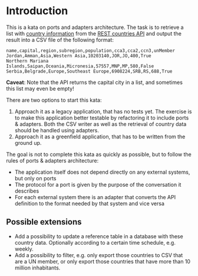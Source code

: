 # Introduction

This is a kata on ports and adapters architecture. 
The task is to retrieve a list with
[country information](https://restcountries.com/v3.1/all?fields=name,capital,population,cioc,region) from the [REST countries API](https://restcountries.com/) and output the result into a CSV file 
of the following format:

```
name,capital,region,subregion,population,cca3,cca2,ccn3,unMember
Jordan,Amman,Asia,Western Asia,10203140,JOR,JO,400,True
Northern Mariana Islands,Saipan,Oceania,Micronesia,57557,MNP,MP,580,False
Serbia,Belgrade,Europe,Southeast Europe,6908224,SRB,RS,688,True
```

**Caveat**: 
Note that the API returns the capital city in a list, and sometimes this 
list may even be empty!

There are two options to start this kata:
1. Approach it as a legacy application, that has no tests yet.
   The exercise is to make this application better
   testable by refactoring it to include ports &amp; adapters.
   Both the CSV writer as well as the retrieval of country data
   should be handled using adapters.
2. Approach it as a greenfield application, that has to be written from the
   ground up.

The goal is not to complete this kata as quickly as possible, 
but to follow the rules of ports &amp; adapters architecture:

- The application itself does not depend directly on
  any external systems, but only on ports
- The protocol for a port is given by the purpose of the conversation it describes
- For each external system there is an adapter that converts
  the API definition to the format 
  needed by that system and vice versa

## Possible extensions

- Add a possibility to update a reference table in a database with these
  country data. Optionally according to a certain time schedule, e.g. weekly.
- Add a possibility to filter, e.g. only export those countries to CSV that
  are a UN member, or only export those countries that have more than 10 million
  inhabitants.
